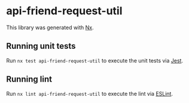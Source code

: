 # api-friend-request-util

This library was generated with [Nx](https://nx.dev).

## Running unit tests

Run `nx test api-friend-request-util` to execute the unit tests via [Jest](https://jestjs.io).

## Running lint

Run `nx lint api-friend-request-util` to execute the lint via [ESLint](https://eslint.org/).
